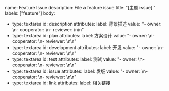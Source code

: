 name: Feature Issue
description: File a feature issue
title: "[主题 issue] "
labels: ["feature"]
body:
  - type: textarea
    id: description
    attributes:
      label: 背景描述
      value: "- owner: \n- cooperator: \n- reviewer: \n\n"
  - type: textarea
    id: plan
    attributes:
      label: 方案设计
      value: "- owner: \n- cooperator: \n- reviewer: \n\n"
  - type: textarea
    id: development
    attributes:
      label: 开发
      value: "- owner: \n- cooperator: \n- reviewer: \n\n"
  - type: textarea
    id: test
    attributes:
      label: 测试
      value: "- owner: \n- cooperator: \n- reviewer: \n\n"
  - type: textarea
    id: issue
    attributes:
      label: 发版
      value: "- owner: \n- cooperator: \n- reviewer: \n\n"
  - type: textarea
    id: link
    attributes:
      label: 相关链接

